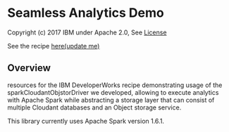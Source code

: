 # Seamless Analytics Demo
Copyright (c) 2017 IBM under Apache 2.0, See [License](https://github.com/guyGerson/sparkCloudantObjstorDriver/blob/master/LICENSE)

See the recipe [here(update me)](https://https://github.com/guyGerson/sparkCloudantObjstorDriver/blob/master/LICENSE)

## Overview
resources for the IBM DeveloperWorks recipe demonstrating usage of the sparkCloudantObjstorDriver we developed, allowing to execute analytics with Apache Spark while abstracting a storage layer that can consist of multiple Cloudant databases and an Object storage service.

This library currently uses Apache Spark version 1.6.1.
